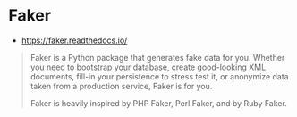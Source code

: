 # Faker
* https://faker.readthedocs.io/

> Faker is a Python package that generates fake data for you. Whether you need to bootstrap your database, create good-looking XML documents, fill-in your persistence to stress test it, or anonymize data taken from a production service, Faker is for you.
>
> Faker is heavily inspired by PHP Faker, Perl Faker, and by Ruby Faker.
